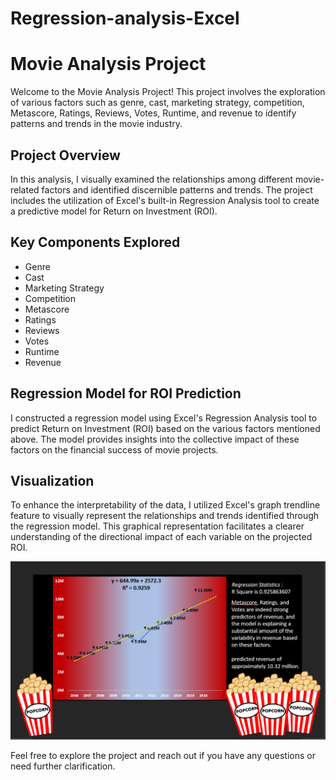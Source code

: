 # Regression-analysis-Excel
# Movie Analysis Project

Welcome to the Movie Analysis Project! This project involves the exploration of various factors such as genre, cast, marketing strategy, competition, Metascore, Ratings, Reviews, Votes, Runtime, and revenue to identify patterns and trends in the movie industry.

## Project Overview

In this analysis, I visually examined the relationships among different movie-related factors and identified discernible patterns and trends. The project includes the utilization of Excel's built-in Regression Analysis tool to create a predictive model for Return on Investment (ROI).

## Key Components Explored

- Genre
- Cast
- Marketing Strategy
- Competition
- Metascore
- Ratings
- Reviews
- Votes
- Runtime
- Revenue

## Regression Model for ROI Prediction

I constructed a regression model using Excel's Regression Analysis tool to predict Return on Investment (ROI) based on the various factors mentioned above. The model provides insights into the collective impact of these factors on the financial success of movie projects.

## Visualization

To enhance the interpretability of the data, I utilized Excel's graph trendline feature to visually represent the relationships and trends identified through the regression model. This graphical representation facilitates a clearer understanding of the directional impact of each variable on the projected ROI.

![Project Screenshot](Screenshot%202024-01-15%20170027.png)

Feel free to explore the project and reach out if you have any questions or need further clarification.

